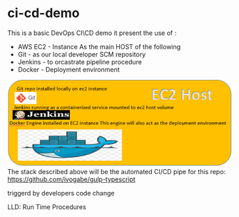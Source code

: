 # ci-cd-demo
This is a basic DevOps CI\CD demo
it present the use of :
- AWS EC2 - Instance As the main HOST of the following  
- Git - as our local developer SCM repository
- Jenkins - to orcastrate pipeline procedure
- Docker - Deployment environment

![Alt text](https://github.com/BoazHalter/ci-cd-demo/blob/master/CI-CD-infrastucture-architecture3.PNG "Arcitecture Overview:")
The stack described above will be the automated CI/CD pipe for this repo:
https://github.com/ivogabe/gulp-typescript

triggerd by developers code change

LLD:
Run Time Procedures


